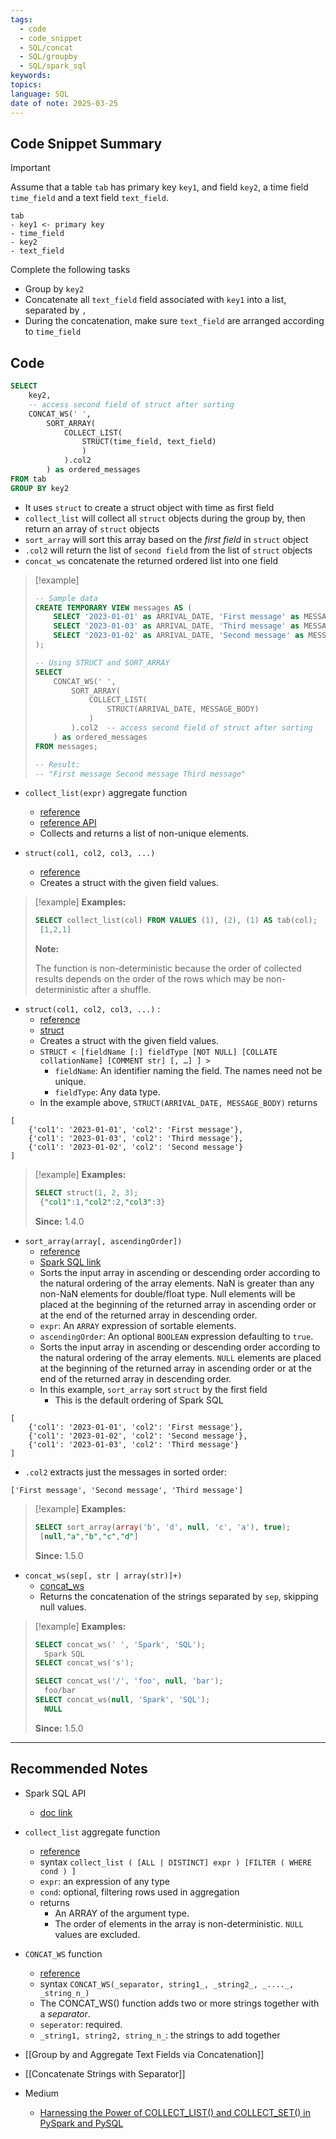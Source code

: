 ```yaml
---
tags:
  - code
  - code_snippet
  - SQL/concat
  - SQL/groupby
  - SQL/spark_sql
keywords: 
topics: 
language: SQL
date of note: 2025-03-25
---
```


## Code Snippet Summary

>[!important]
>Assume that a table `tab` has primary key `key1`, and field `key2`, a time field `time_field` and  a text field `text_field`.
>```
>tab
>- key1 <- primary key
>- time_field 
>- key2
>- text_field    
>```
>
>Complete the following tasks
>- Group by `key2`
>- Concatenate all `text_field` field associated with `key1` into a list, separated by `,`
>- During the concatenation, make sure `text_field` are arranged according to `time_field`
  

## Code

```sql
SELECT
	key2,
	-- access second field of struct after sorting 
	CONCAT_WS(' ', 
		SORT_ARRAY(
			COLLECT_LIST(
				STRUCT(time_field, text_field) 
				) 
			).col2 
		) as ordered_messages
FROM tab
GROUP BY key2
```

- It uses `struct` to create a struct object with time as first field
- `collect_list` will collect all `struct` objects during the group by, then return an array of `struct` objects 
- `sort_array` will sort this array based on the *first field* in `struct` object
- `.col2` will return the list of `second field` from the list of `struct` objects
- `concat_ws` concatenate the returned ordered list into one field

>[!example]
> ```sql
> -- Sample data
> CREATE TEMPORARY VIEW messages AS (
>     SELECT '2023-01-01' as ARRIVAL_DATE, 'First message' as MESSAGE_BODY UNION ALL
>     SELECT '2023-01-03' as ARRIVAL_DATE, 'Third message' as MESSAGE_BODY UNION ALL
>     SELECT '2023-01-02' as ARRIVAL_DATE, 'Second message' as MESSAGE_BODY
> );
> 
> -- Using STRUCT and SORT_ARRAY
> SELECT 
>     CONCAT_WS(' ',
>         SORT_ARRAY(
>             COLLECT_LIST(
>                 STRUCT(ARRIVAL_DATE, MESSAGE_BODY)
>             )
>         ).col2  -- access second field of struct after sorting
>     ) as ordered_messages
> FROM messages;
> 
> -- Result:
> -- "First message Second message Third message"
> 
> ```


- `collect_list(expr)`  aggregate function
	- [reference](https://docs.databricks.com/aws/en/sql/language-manual/functions/collect_list)
	- [reference API](https://spark.apache.org/docs/latest/api/sql/index.html#collect_list)
	- Collects and returns a list of non-unique elements.

- `struct(col1, col2, col3, ...)` 
	- [reference](https://spark.apache.org/docs/latest/api/sql/index.html#struct)
	- Creates a struct with the given field values.


>[!example]
> **Examples:**
> 
> ```sql
> SELECT collect_list(col) FROM VALUES (1), (2), (1) AS tab(col);
>  [1,2,1]
> ```
> 
> **Note:**
> 
> The function is non-deterministic because the order of collected results depends on the order of the rows which may be non-deterministic after a shuffle.


- `struct(col1, col2, col3, ...)` :
	- [reference](https://docs.databricks.com/aws/en/sql/language-manual/data-types/struct-type)
	- [struct](https://spark.apache.org/docs/latest/api/sql/index.html#struct)
	- Creates a struct with the given field values.
	- `STRUCT < [fieldName [:] fieldType [NOT NULL] [COLLATE collationName] [COMMENT str] [, …] ] >`
		- `fieldName`: An identifier naming the field. The names need not be unique.
		- `fieldType`: Any data type.
	- In the example above, `STRUCT(ARRIVAL_DATE, MESSAGE_BODY)` returns
```
[
    {'col1': '2023-01-01', 'col2': 'First message'},
    {'col1': '2023-01-03', 'col2': 'Third message'},
    {'col1': '2023-01-02', 'col2': 'Second message'}
]
```

>[!example]
>**Examples:**
> 
> ```sql
> SELECT struct(1, 2, 3);
>  {"col1":1,"col2":2,"col3":3}
> ```
> 
> **Since:** 1.4.0


- `sort_array(array[, ascendingOrder])` 
	- [reference](https://docs.databricks.com/aws/en/sql/language-manual/functions/sort_array)
	- [Spark SQL link](https://spark.apache.org/docs/latest/api/sql/index.html#sort_array)
	- Sorts the input array in ascending or descending order according to the natural ordering of the array elements. NaN is greater than any non-NaN elements for double/float type. Null elements will be placed at the beginning of the returned array in ascending order or at the end of the returned array in descending order.
	- `expr`: An `ARRAY` expression of sortable elements.
	- `ascendingOrder`: An optional `BOOLEAN` expression defaulting to `true`.
	- Sorts the input array in ascending or descending order according to the natural ordering of the array elements. `NULL` elements are placed at the beginning of the returned array in ascending order or at the end of the returned array in descending order.
	- In this example, `sort_array` sort `struct` by the first field 
		- This is the default ordering of Spark SQL
```
[
    {'col1': '2023-01-01', 'col2': 'First message'},
    {'col1': '2023-01-02', 'col2': 'Second message'},
    {'col1': '2023-01-03', 'col2': 'Third message'}
]
```
- `.col2` extracts just the messages in sorted order:
```
['First message', 'Second message', 'Third message']
```


>[!example]
>**Examples:**
> 
> ```sql
> SELECT sort_array(array('b', 'd', null, 'c', 'a'), true);
>  [null,"a","b","c","d"]
> ```
> 
> **Since:** 1.5.0


- `concat_ws(sep[, str | array(str)]+)` 
	- [concat_ws](https://spark.apache.org/docs/latest/api/sql/index.html#concat_ws)
	- Returns the concatenation of the strings separated by `sep`, skipping null values.


>[!example]
>**Examples:**
> 
> ```sql
> SELECT concat_ws(' ', 'Spark', 'SQL');
>   Spark SQL
> SELECT concat_ws('s');
> 
> SELECT concat_ws('/', 'foo', null, 'bar');
>   foo/bar
> SELECT concat_ws(null, 'Spark', 'SQL');
>   NULL
> ```
> 
> **Since:** 1.5.0





-----------
##  Recommended Notes

- Spark SQL API 
	- [doc link](https://spark.apache.org/docs/latest/api/sql/index.html)

- `collect_list` aggregate function
	- [reference](https://docs.databricks.com/aws/en/sql/language-manual/functions/collect_list)
	- syntax 
	  `collect_list ( [ALL | DISTINCT] expr ) [FILTER ( WHERE cond ) ]`
	- `expr`: an expression of any type
	- `cond`: optional, filtering rows used in aggregation
	- returns
		- An ARRAY of the argument type.
		- The order of elements in the array is non-deterministic. `NULL` values are excluded.


- `CONCAT_WS` function
	- [reference](https://www.w3schools.com/sql/func_sqlserver_concat_ws.asp)
	- syntax `CONCAT_WS(_separator, string1_, _string2_, _...._, _string_n_)`
	- The CONCAT_WS() function adds two or more strings together with a *separator*.
	- `seperator`: required. 
	- `_string1, string2, string_n_`: the strings to add together



- [[Group by and Aggregate Text Fields via Concatenation]]
- [[Concatenate Strings with Separator]]

- Medium
	- [Harnessing the Power of COLLECT_LIST() and COLLECT_SET() in PySpark and PySQL](https://medium.com/@rahulgosavi.94/harnessing-the-power-of-collect-list-and-collect-set-in-pyspark-and-pysql-d6926f5383cf)